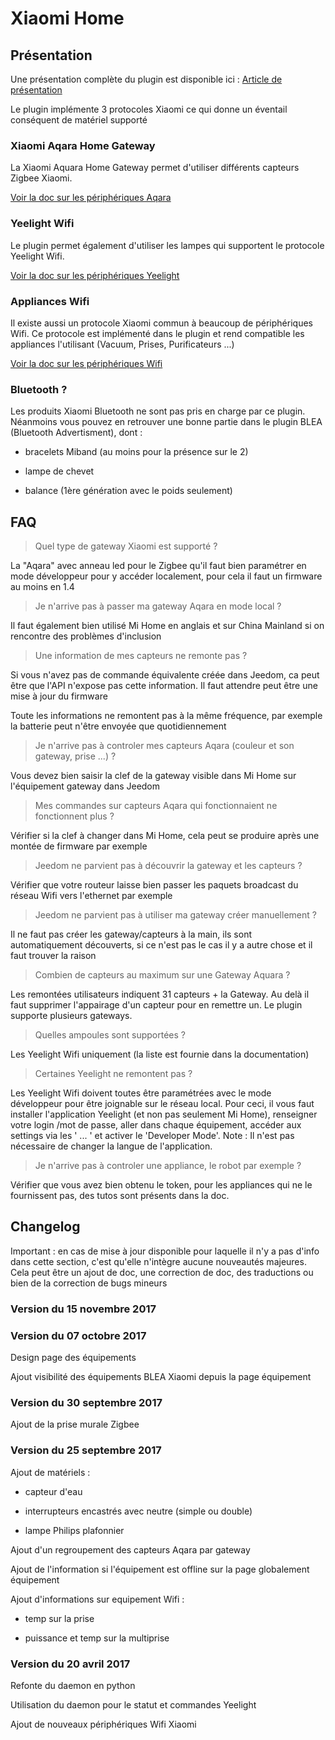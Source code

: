 # Xiaomi Home

## Présentation

Une présentation complète du plugin est disponible ici : [Article de présentation](https://lunarok-domotique.com/plugins-jeedom/xiaomi-home/)

Le plugin implémente 3 protocoles Xiaomi ce qui donne un éventail conséquent de matériel supporté

### Xiaomi Aqara Home Gateway

La Xiaomi Aquara Home Gateway permet d'utiliser différents capteurs Zigbee Xiaomi.

[Voir la doc sur les périphériques Aqara](/aqara.html)

### Yeelight Wifi

Le plugin permet également d'utiliser les lampes qui supportent le protocole Yeelight Wifi.

[Voir la doc sur les périphériques Yeelight](/yeelight.html)

### Appliances Wifi

Il existe aussi un protocole Xiaomi commun à beaucoup de périphériques Wifi. Ce protocole est implémenté dans le plugin et rend compatible les appliances l'utilisant (Vacuum, Prises, Purificateurs ...)

[Voir la doc sur les périphériques Wifi](/wifi.html)

### Bluetooth ?

Les produits Xiaomi Bluetooth ne sont pas pris en charge par ce plugin. Néanmoins vous pouvez en retrouver une bonne partie dans le plugin BLEA (Bluetooth Advertisment), dont :

* bracelets Miband (au moins pour la présence sur le 2)

* lampe de chevet

* balance (1ère génération avec le poids seulement)

## FAQ

>Quel type de gateway Xiaomi est supporté ?

La "Aqara" avec anneau led pour le Zigbee qu'il faut bien paramétrer en mode développeur pour y accéder localement, pour cela il faut un firmware au moins en 1.4


>Je n'arrive pas à passer ma gateway Aqara en mode local ?

Il faut également bien utilisé Mi Home en anglais et sur China Mainland si on rencontre des problèmes d'inclusion

>Une information de mes capteurs ne remonte pas ?

Si vous n'avez pas de commande équivalente créée dans Jeedom, ca peut être que l'API n'expose pas cette information. Il faut attendre peut être une mise à jour du firmware

Toute les informations ne remontent pas à la même fréquence, par exemple la batterie peut n'être envoyée que quotidiennement

>Je n'arrive pas à controler mes capteurs Aqara (couleur et son gateway, prise ...) ?

Vous devez bien saisir la clef de la gateway visible dans Mi Home sur l'équipement gateway dans Jeedom

>Mes commandes sur capteurs Aqara qui fonctionnaient ne fonctionnent plus ?

Vérifier si la clef à changer dans Mi Home, cela peut se produire après une montée de firmware par exemple

>Jeedom ne parvient pas à découvrir la gateway et les capteurs ?

Vérifier que votre routeur laisse bien passer les paquets broadcast du réseau Wifi vers l'ethernet par exemple

>Jeedom ne parvient pas à utiliser ma gateway créer manuellement ?

Il ne faut pas créer les gateway/capteurs à la main, ils sont automatiquement découverts, si ce n'est pas le cas il y a autre chose et il faut trouver la raison

>Combien de capteurs au maximum sur une Gateway Aquara ?

Les remontées utilisateurs indiquent 31 capteurs + la Gateway. Au delà il faut supprimer l'appairage d'un capteur pour en remettre un. Le plugin supporte plusieurs gateways.

>Quelles ampoules sont supportées ?

Les Yeelight Wifi uniquement (la liste est fournie dans la documentation)

>Certaines Yeelight ne remontent pas ?

Les Yeelight Wifi doivent toutes être paramétrées avec le mode développeur pour être joignable sur le réseau local.
Pour ceci, il vous faut installer l'application Yeelight (et non pas seulement Mi Home), renseigner votre login /mot de passe, aller dans chaque équipement, accéder aux settings via les ' ... ' et activer le 'Developer Mode'.
Note : Il n'est pas nécessaire de changer la langue de l'application.

>Je n'arrive pas à controler une appliance, le robot par exemple ?

Vérifier que vous avez bien obtenu le token, pour les appliances qui ne le fournissent pas, des tutos sont présents dans la doc.

## Changelog

Important : en cas de mise à jour disponible pour laquelle il n'y a pas d'info dans cette section, c'est qu'elle n'intègre aucune nouveautés majeures. Cela peut être un ajout de doc, une correction de doc, des traductions ou bien de la correction de bugs mineurs

### Version du 15 novembre 2017

### Version du 07 octobre 2017

Design page des équipements

Ajout visibilité des équipements BLEA Xiaomi depuis la page équipement

### Version du 30 septembre 2017

Ajout de la prise murale Zigbee

### Version du 25 septembre 2017

Ajout de matériels :

* capteur d'eau

* interrupteurs encastrés avec neutre (simple ou double)

* lampe Philips plafonnier


Ajout d'un regroupement des capteurs Aqara par gateway

Ajout de l'information si l'équipement est offline sur la page globalement équipement

Ajout d'informations sur equipement Wifi :

* temp sur la prise

* puissance et temp sur la multiprise

### Version du 20 avril 2017

Refonte du daemon en python

Utilisation du daemon pour le statut et commandes Yeelight

Ajout de nouveaux périphériques Wifi Xiaomi
